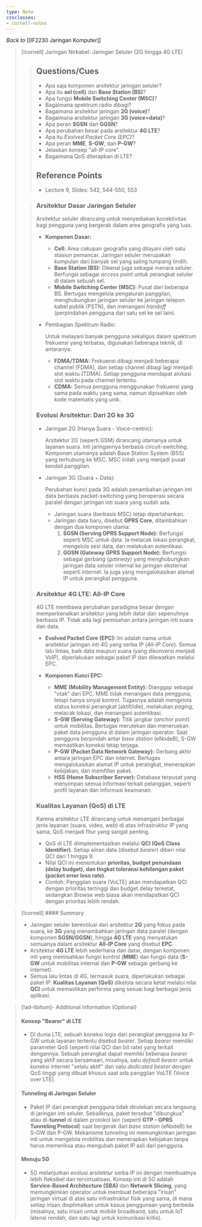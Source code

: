 ```yaml
---
type: Note
cssclasses:
- cornell-notes
---
```


_Back to_ [[IF2230 Jaringan Komputer]]

> [!cornell] Jaringan Nirkabel: Jaringan Seluler (2G hingga 4G LTE)
> 
> > ## Questions/Cues
> > 
> > - Apa saja komponen arsitektur jaringan seluler?
> > - Apa itu **sel (cell)** dan **Base Station (BS)**?
> > - Apa fungsi **Mobile Switching Center (MSC)**?
> > - Bagaimana spektrum radio dibagi?
> > - Bagaimana arsitektur jaringan **2G (voice)**?
> > - Bagaimana arsitektur jaringan **3G (voice+data)**?
> > - Apa peran **SGSN** dan **GGSN**?
> > - Apa perubahan besar pada arsitektur **4G LTE**?
> > - Apa itu _Evolved Packet Core (EPC)_?
> > - Apa peran **MME**, **S-GW**, dan **P-GW**?
> > - Jelaskan konsep "all-IP core".
> > - Bagaimana QoS diterapkan di LTE?
> > 
> > ## Reference Points
> > 
> > - Lecture 9, Slides: 542, 544-550, 553
> 
> > ### Arsitektur Dasar Jaringan Seluler
> > 
> > Arsitektur seluler dirancang untuk menyediakan konektivitas bagi pengguna yang bergerak dalam area geografis yang luas.
> > 
> > - **Komponen Dasar:**
> >     
> >     - **Cell:** Area cakupan geografis yang dilayani oleh satu stasiun pemancar. Jaringan seluler merupakan kumpulan dari banyak sel yang saling tumpang tindih.
> >     - **Base Station (BS):** Dikenal juga sebagai menara seluler. Berfungsi sebagai _access point_ untuk perangkat seluler di dalam sebuah sel.
> >     - **Mobile Switching Center (MSC):** Pusat dari beberapa BS. Bertugas mengelola pengaturan panggilan, menghubungkan jaringan seluler ke jaringan telepon kabel publik (PSTN), dan menangani _handoff_ (perpindahan pengguna dari satu sel ke sel lain).
> > - Pembagian Spektrum Radio:
> >     
> >     Untuk melayani banyak pengguna sekaligus dalam spektrum frekuensi yang terbatas, digunakan beberapa teknik, di antaranya:
> >     
> >     - **FDMA/TDMA:** Frekuensi dibagi menjadi beberapa channel (FDMA), dan setiap channel dibagi lagi menjadi slot waktu (TDMA). Setiap pengguna mendapat alokasi slot waktu pada channel tertentu.
> >     - **CDMA:** Semua pengguna menggunakan frekuensi yang sama pada waktu yang sama, namun dipisahkan oleh kode matematis yang unik.
> > 
> > ### Evolusi Arsitektur: Dari 2G ke 3G
> > 
> > - Jaringan 2G (Hanya Suara - Voice-centric):
> >     
> >     Arsitektur 2G (seperti GSM) dirancang utamanya untuk layanan suara. Inti jaringannya berbasis circuit-switching. Komponen utamanya adalah Base Station System (BSS) yang terhubung ke MSC. MSC inilah yang menjadi pusat kendali panggilan.
> >     
> > - Jaringan 3G (Suara + Data):
> >     
> >     Perubahan kunci pada 3G adalah penambahan jaringan inti data berbasis packet-switching yang beroperasi secara paralel dengan jaringan inti suara yang sudah ada.
> >     
> >     - Jaringan suara (berbasis MSC) tetap dipertahankan.
> >     - Jaringan data baru, disebut **GPRS Core**, ditambahkan dengan dua komponen utama:
> >         1. **SGSN (Serving GPRS Support Node):** Berfungsi seperti MSC untuk data. Ia melacak lokasi perangkat, mengelola sesi data, dan melakukan autentikasi.
> >         2. **GGSN (Gateway GPRS Support Node):** Berfungsi sebagai gerbang (_gateway_) yang menghubungkan jaringan data seluler internal ke jaringan eksternal seperti internet. Ia juga yang mengalokasikan alamat IP untuk perangkat pengguna.
> > 
> > ### Arsitektur 4G LTE: All-IP Core
> > 
> > 4G LTE membawa perubahan paradigma besar dengan memperkenalkan arsitektur yang lebih datar dan sepenuhnya berbasis IP. Tidak ada lagi pemisahan antara jaringan inti suara dan data.
> > 
> > - **Evolved Packet Core (EPC):** Ini adalah nama untuk arsitektur jaringan inti 4G yang serba IP (_All-IP Core_). Semua lalu lintas, baik data maupun suara (yang dikonversi menjadi VoIP), diperlakukan sebagai paket IP dan dilewatkan melalui EPC.
> >     
> > - **Komponen Kunci EPC:**
> >     
> >     - **MME (Mobility Management Entity):** Dianggap sebagai "otak" dari EPC. MME tidak menangani data pengguna, tetapi hanya sinyal kontrol. Tugasnya adalah mengelola status koneksi perangkat (aktif/idle), melakukan _paging_, melacak lokasi, dan menangani autentikasi.
> >     - **S-GW (Serving Gateway):** Titik jangkar (_anchor point_) untuk mobilitas. Bertugas merutekan dan meneruskan paket data pengguna di dalam jaringan operator. Saat pengguna berpindah antar _base station_ (eNodeB), S-GW memastikan koneksi tetap terjaga.
> >     - **P-GW (Packet Data Network Gateway):** Gerbang akhir antara jaringan EPC dan internet. Bertugas mengalokasikan alamat IP untuk perangkat, menerapkan kebijakan, dan memfilter paket.
> >     - **HSS (Home Subscriber Server):** Database terpusat yang menyimpan semua informasi terkait pelanggan, seperti profil layanan dan informasi keamanan.
> > 
> > ### Kualitas Layanan (QoS) di LTE
> > 
> > Karena arsitektur LTE dirancang untuk menangani berbagai jenis layanan (suara, video, web) di atas infrastruktur IP yang sama, QoS menjadi fitur yang sangat penting.
> > 
> > - QoS di LTE diimplementasikan melalui **QCI (QoS Class Identifier)**. Setiap aliran data (disebut _bearer_) diberi nilai QCI dari 1 hingga 9.
> > - Nilai QCI ini menentukan **prioritas, budget penundaan (delay budget), dan tingkat toleransi kehilangan paket (packet error loss rate)**.
> > - Contoh: Panggilan suara (VoLTE) akan mendapatkan QCI dengan prioritas tertinggi dan budget delay terketat, sedangkan Browse web biasa akan mendapatkan QCI dengan prioritas lebih rendah.

> [!cornell] #### Summary
> 
> - Jaringan seluler berevolusi dari arsitektur **2G** yang fokus pada suara, ke **3G** yang menambahkan jaringan data paralel (dengan komponen **SGSN/GGSN**), hingga **4G LTE** yang menyatukan semuanya dalam arsitektur **All-IP Core** yang disebut **EPC**.
> - Arsitektur **4G LTE** lebih sederhana dan datar, dengan komponen inti yang memisahkan fungsi kontrol (**MME**) dan fungsi data (**S-GW** untuk mobilitas internal dan **P-GW** sebagai gerbang ke internet).
> - Semua lalu lintas di 4G, termasuk suara, diperlakukan sebagai paket IP. **Kualitas Layanan (QoS)** dikelola secara ketat melalui nilai **QCI** untuk memastikan performa yang sesuai bagi berbagai jenis aplikasi.

> [!ad-libitum]- Additional Information (Optional)
> 
> #### Konsep "Bearer" di LTE
> 
> - Di dunia LTE, sebuah koneksi logis dari perangkat pengguna ke P-GW untuk layanan tertentu disebut _bearer_. Setiap _bearer_ memiliki parameter QoS (seperti nilai QCI dan bit rate) yang terkait dengannya. Sebuah perangkat dapat memiliki beberapa _bearer_ yang aktif secara bersamaan, misalnya, satu _default bearer_ untuk koneksi internet "selalu aktif" dan satu _dedicated bearer_ dengan QoS tinggi yang dibuat khusus saat ada panggilan VoLTE (Voice over LTE).
> 
> #### Tunneling di Jaringan Seluler
> 
> - Paket IP dari perangkat pengguna tidak dirutekan secara langsung di jaringan inti seluler. Sebaliknya, paket tersebut "dibungkus" atau di-**tunnel** di dalam protokol lain (seperti **GTP - GPRS Tunneling Protocol**) saat bergerak dari _base station_ (eNodeB) ke S-GW dan P-GW. Mekanisme tunneling ini memungkinkan jaringan inti untuk mengelola mobilitas dan menerapkan kebijakan tanpa harus memeriksa atau mengubah paket IP asli dari pengguna.
> 
> #### Menuju 5G
> 
> - 5G melanjutkan evolusi arsitektur serba IP ini dengan membuatnya lebih fleksibel dan tervirtualisasi. Konsep inti di 5G adalah **Service-Based Architecture (SBA)** dan **Network Slicing**, yang memungkinkan operator untuk membuat beberapa "irisan" jaringan virtual di atas satu infrastruktur fisik yang sama, di mana setiap irisan dioptimalkan untuk kasus penggunaan yang berbeda (misalnya, satu irisan untuk mobile broadband, satu untuk IoT latensi rendah, dan satu lagi untuk komunikasi kritis).